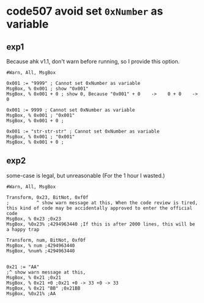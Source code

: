 # code507 avoid set `0xNumber` as variable

## exp1

Because ahk v1.1, don't warn before running, so I provide this option.

```ahk
#Warn, All, MsgBox

0x001 := "9999" ; Cannot set 0xNumber as variable
MsgBox, % 0x001 ; show "0x001"
MsgBox, % 0x001 + 0 ; show 0, Because "0x001" + 0    ->    0 + 0    ->   0

0x001 := 9999 ; Cannot set 0xNumber as variable
MsgBox, % 0x001 ; "0x001"
MsgBox, % 0x001 + 0 ;

0x001 := "str-str-str" ; Cannot set 0xNumber as variable
MsgBox, % 0x001 ; "0x001"
MsgBox, % 0x001 + 0 ;
```

## exp2

some-case is legal, but unreasonable (For the 1 hour I wasted.)

```ahk
#Warn, All, MsgBox

Transform, 0x23, BitNot, 0xf0f
;          ^ show warn message at this, When the code review is tired, this kind of code may be accidentally approved to enter the official code
MsgBox, % 0x23 ;0x23
MsgBox, %0x23% ;4294963440 ;If this is after 2000 lines, this will be a happy trap

Transform, num, BitNot, 0xf0f
MsgBox, % num ;4294963440
MsgBox, %num% ;4294963440


0x21 := "AA" 
;^ show warn message at this,
MsgBox, % 0x21 ;0x21
MsgBox, % 0x21 +0 ;0x21 +0 -> 33 +0 -> 33
MsgBox, % 0x21 "BB" ;0x21BB
MsgBox, %0x21% ;AA
```
